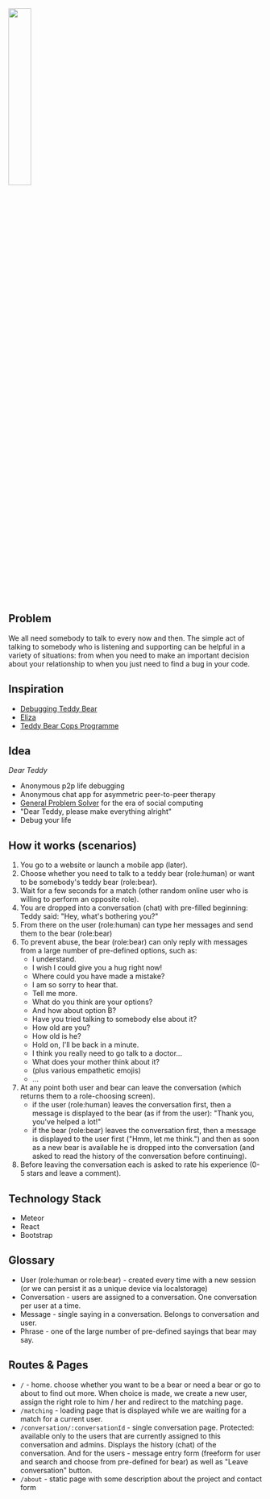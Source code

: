 <img src="https://cdn.rawgit.com/GeorgeStrakhov/dearteddy/master/branding/dearteddy.svg" width="30%" />

## Problem

We all need somebody to talk to every now and then. The simple act of talking to somebody who is listening and supporting can be helpful in a variety of situations: from when you need to make an important decision about your relationship to when you just need to find a bug in your code.

## Inspiration

* [Debugging Teddy Bear](http://story.fund/post/114720918282/debugging-teddy-bear)
* [Eliza](https://en.wikipedia.org/wiki/ELIZA)
* [Teddy Bear Cops Programme](https://en.wikipedia.org/wiki/Teddy_bear#Teddy_Bear_Cops_program) 

## Idea

*Dear Teddy*

* Anonymous p2p life debugging
* Anonymous chat app for asymmetric peer-to-peer therapy
* [General Problem Solver](https://en.wikipedia.org/wiki/General_Problem_Solver) for the era of social computing
* "Dear Teddy, please make everything alright"
* Debug your life

## How it works (scenarios)

1. You go to a website or launch a mobile app (later).
2. Choose whether you need to talk to a teddy bear (role:human) or want to be somebody's teddy bear (role:bear).
3. Wait for a few seconds for a match (other random online user who is willing to perform an opposite role).
4. You are dropped into a conversation (chat) with pre-filled beginning: Teddy said: "Hey, what's bothering you?"
5. From there on the user (role:human) can type her messages and send them to the bear (role:bear)
6. To prevent abuse, the bear (role:bear) can only reply with messages from a large number of pre-defined options, such as:
    * I understand.
    * I wish I could give you a hug right now!
    * Where could you have made a mistake?
    * I am so sorry to hear that.
    * Tell me more.
    * What do you think are your options?
    * And how about option B?
    * Have you tried talking to somebody else about it?
    * How old are you?
    * How old is he?
    * Hold on, I'll be back in a minute.
    * I think you really need to go talk to a doctor...
    * What does your mother think about it?
    * (plus various empathetic emojis)
    * ...
7. At any point both user and bear can leave the conversation (which returns them to a role-choosing screen).
    * if  the user (role:human) leaves the conversation first, then a message is displayed to the bear (as if from the user): "Thank you, you've helped a lot!"
    * if the bear (role:bear) leaves the conversation first, then a message is displayed to the user first ("Hmm, let me think.") and then as soon as a new bear is available he is dropped into the conversation (and asked to read the history of the conversation before continuing).
8. Before leaving the conversation each is asked to rate his experience (0-5 stars and leave a comment).

## Technology Stack

* Meteor
* React
* Bootstrap

## Glossary

* User (role:human or role:bear) - created every time with a new session (or we can persist it as a unique device via localstorage)
* Conversation - users are assigned to a conversation. One conversation per user at a time.
* Message - single saying in a conversation. Belongs to conversation and user.
* Phrase - one of the large number of pre-defined sayings that bear may say.

## Routes & Pages

* `/` - home. choose whether you want to be a bear or need a bear or go to about to find out more. When choice is made, we create a new user, assign the right role to him / her and redirect to the matching page.
* `/matching` - loading page that is displayed while we are waiting for a match for a current user.
* `/conversation/:conversationId` - single conversation page. Protected: available only to the users that are currently assigned to this conversation and admins. Displays the history (chat) of the conversation. And for the users - message entry form (freeform for user and search and choose from pre-defined for bear) as well as "Leave conversation" button.
* `/about` - static page with some description about the project and contact form
